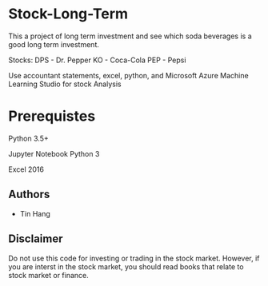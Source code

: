 # Stock-Long-Term
This a project of long term investment and see which soda beverages is a good long term investment.

Stocks: DPS - Dr. Pepper
        KO - Coca-Cola
        PEP - Pepsi
        
Use accountant statements, excel, python, and Microsoft Azure Machine Learning Studio for stock Analysis


# Prerequistes
Python 3.5+

Jupyter Notebook Python 3

Excel 2016

## Authors
* Tin Hang

## Disclaimer
Do not use this code for investing or trading in the stock market. However, if you are interst in the stock market, you should read books that relate to stock market or finance.

